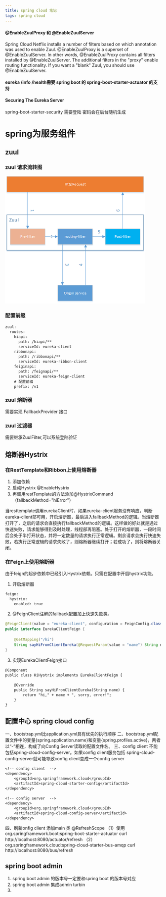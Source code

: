 ```yaml
---
title: spring cloud 笔记 
tags: spring cloud
---
```


 #### @EnableZuulProxy 和 @EnableZuulServer

Spring Cloud Netflix installs a number of filters based on which annotation was used to enable Zuul. @EnableZuulProxy is a superset of  @EnableZuulServer. In other words, @EnableZuulProxy contains all filters installed by @EnableZuulServer. The additional filters in the "proxy" enable routing functionality. If you want a "blank" Zuul, you should use @EnableZuulServer.

#### eureka /info /health需要 spring boot 的 spring-boot-starter-actuator 的支持
#### Securing The Eureka Server 
spring-boot-starter-security 需要登陆 密码会在后台随机生成

# spring为服务组件
## zuul
### zuul 请求流转图

![enter description here](./images/1543504332336.png)

### 配置前缀
```
zuul:
  routes:
    hiapi:
      path: /hiapi/**
      serviceId: eureka-client
    ribbonapi:
      path: /ribbonapi/**
      serviceId: eureka-ribbon-client
    feiginapi:
      path: /feignapi/**
      serviceId: eureka-feign-client
	# 配置前缀
	prefix: /v1 
```
### zuul 熔断器
需要实现 FallbackProvider 接口

### zuul 过滤器
需要继承ZuulFilter,可以系统登陆验证

## 熔断器Hystrix
### 在RestTemplate和Ribbon上使用熔断器

 1. 添加依赖
 2. 启动Hystrix @EnableHystrix
 3. 再调用restTemplate的方法添加@HystrixCommand（fallbackMethod="hiError"）

当resttemplate调用eurekaClient时，如果eureka-client服务没有响应，判断eureka-client部可用，开启熔断器，最后进入fallbackMethod的逻辑。当熔断器打开了，之后的请求会直接执行fallbackMethod的逻辑。这样做的好处就是通过快速失败，请求能够得到及时处理，线程部再阻塞。处于打开的熔断器，一段时间后会处于半打开状态，并将一定数量的请求执行正常逻辑。剩余请求会执行快速失败，若执行正常逻辑的请求失败了，则熔断器继续打开；若成功了，则将熔断器关闭。

### 在Feign上使用熔断器
由于feign的起步依赖中已经引入Hystrix依赖。只需在配置中开启hystrix功能。

 1. 开启熔断器
```
feign:
  hystrix:
    enabled: true
```

 2. @FeignClient注解的fallback配置加上快速失败类。
```java
@FeignClient(value = "eureka-client", configuration = FeignConfig.class, fallback = HiHystrix.class)
public interface EurekaClientFeign {

    @GetMapping("/hi")
    String sayHiFromClientEureka(@RequestParam(value = "name") String name);
}
```

 3. 实现EurekaClientFeign接口
```
@Component
public class HiHystrix implements EurekaClientFeign {

    @Override
    public String sayHiFromClientEureka(String name) {
        return "hi," + name + ", sorry, error!";
    }
}
```
## 配置中心 spring cloud config

 一、bootstrap.yml比application.yml具有优先的执行顺序
 二、bootstrap.yml配置文件中的变量{spring.application.name}和变量{spring.profiles.active}，两者以“-”相连，构成了向Config Server读取的配置文件名。
 三、config client 不能包括spring-cloud-config-server。如果config client服务包括 spring-cloud-config-server就可能导致config client变成一个config server
```
<!-- config client  -->
<dependency>
	<groupId>org.springframework.cloud</groupId>
	<artifactId>spring-cloud-starter-config</artifactId>
</dependency>

<!-- config server  -->
<dependency>
	<groupId>org.springframework.cloud</groupId>
	<artifactId>spring-cloud-config-server</artifactId>
</dependency>
```
四、刷新onfig client  添加main 类 @RefreshScope
（1）使用org.springframework.boot:spring-boot-starter-actuator
  		curl http://localhost:8080/actuator/refresh
 （2）org.springframework.cloud:spring-cloud-starter-bus-amqp
		curl http://localhost:8080/bus/refresh
		
## spring boot admin

 1. spring boot admin 的版本号一定要和spring boot 的版本号对应
 2. spring boot admin 集成admin turbin
 3. 

